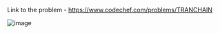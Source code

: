 Link to the problem - https://www.codechef.com/problems/TRANCHAIN



![image](https://github.com/Haleshot/Competitive-Programming/assets/57552973/d362fa18-fbc2-4e4e-8301-f3df57b39821)
